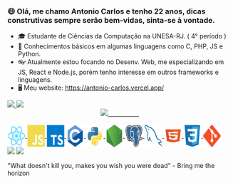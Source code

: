 ### 😄 Olá, me chamo Antonio Carlos e tenho 22 anos, dicas construtivas sempre serão bem-vidas, sinta-se à vontade.

- 🎓 Estudante de Ciências da Computação na UNESA-RJ. ( 4° período )
- 📖 Conhecimentos básicos em algumas linguagens como C, PHP, JS e Python.
- 👓 Atualmente estou focando no Desenv. Web, me especializando em JS, React e Node.js, porém tenho interesse em outros frameworks e linguagens.
- 🖥️ Meu website: https://antonio-carlos.vercel.app/

<div align="left">
  <a href="https://github.com/accsj">
  <img height="180em" src="https://github-readme-stats.vercel.app/api?username=accsj&show_icons=true&theme=nightowl&include_all_commits=true&count_private=true"/>
  <img height="180em" src="https://github-readme-stats.vercel.app/api/top-langs/?username=accsj&layout=compact&langs_count=7&theme=nightowl"/>
</div>
<div align="center">
  <img height="180em" src="https://github-readme-streak-stats.herokuapp.com/?user=accsj&theme=nightowl&hide_border=false"/> &nbsp;&nbsp;&nbsp;&nbsp;&nbsp;&nbsp;&nbsp;&nbsp;&nbsp;&nbsp;&nbsp;&nbsp;&nbsp;&nbsp;&nbsp;&nbsp;&nbsp;
</div>
  <div style="display: inline_block"><br>
  <img align="center" alt="accsj-React" height="50" width="40" src="https://raw.githubusercontent.com/devicons/devicon/master/icons/react/react-original.svg">
  <img align="center" alt="accsj-Js" height="50" width="40" padding-bottom='10px' src="https://raw.githubusercontent.com/devicons/devicon/master/icons/javascript/javascript-plain.svg">
  <img align="center" alt="accsj-Js" height="50" width="40" padding-bottom='10px' src="https://github.com/devicons/devicon/blob/master/icons/typescript/typescript-original.svg">
  <img align="center" alt="accsj-C" height="50" width="40" src="https://github.com/devicons/devicon/blob/master/icons/c/c-original.svg">
  <img align="center" alt="accsj-Python" height="50" width="40" src="https://raw.githubusercontent.com/devicons/devicon/master/icons/python/python-original.svg">
  <img align="center" alt="accsj-Nodejs" height="50" width="40" src="https://github.com/devicons/devicon/blob/master/icons/nodejs/nodejs-original.svg">
  <img align="center" alt="accsj-Postgresql" height="50" width="40" src="https://github.com/devicons/devicon/blob/master/icons/postgresql/postgresql-original.svg">
  <img align="center" alt="accsj-Mysql" height="50" width="40" src="https://github.com/devicons/devicon/blob/master/icons/mysql/mysql-original.svg">
  <img align="center" alt="accsj-HTML" height="30" width="40" src="https://raw.githubusercontent.com/devicons/devicon/master/icons/html5/html5-original.svg">
  <img align="center" alt="accsj-CSS" height="50" width="40" src="https://raw.githubusercontent.com/devicons/devicon/master/icons/css3/css3-original.svg">
  <img align="center" alt="accsj-CSS" height="50" width="40" src="https://github.com/devicons/devicon/blob/master/icons/git/git-original.svg">
</div>
  
  <div> 
  <a href="https://www.instagram.com/accsj_/" target="_blank"><img src="https://img.shields.io/badge/-Instagram-%23E4405F?style=for-the-badge&logo=instagram&logoColor=white"></a>
  <a href="https://www.linkedin.com/in/antonio-carlos-cabral-7b287b188/" target="_blank"><img src="https://img.shields.io/badge/-LinkedIn-%230077B5?style=for-the-badge&logo=linkedin&logoColor=white"><a>
</div>



"What doesn't kill you, makes you wish you were dead" - Bring me the horizon
